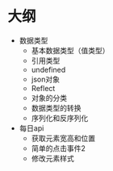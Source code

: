 # 大纲
- 数据类型
    - 基本数据类型（值类型）
    - 引用类型
    - undefined
    - json对象
    - Reflect
    - 对象的分类
    - 数据类型的转换
    - 序列化和反序列化
- 每日api
    - 获取元素宽高和位置
    - 简单的点击事件2
    - 修改元素样式
